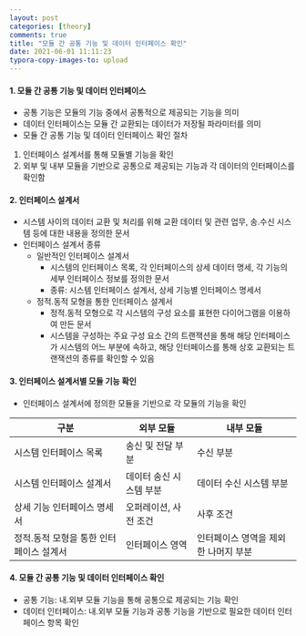 ```yaml
---
layout: post
categories: [theory]
comments: true
title: "모듈 간 공통 기능 및 데이터 인터페이스 확인"
date: 2021-06-01 11:11:23
typora-copy-images-to: upload
---
```


#### 1. 모듈 간 공통 기능 및 데이터 인터페이스

- 공통 기능은 모듈의 기능 중에서 공통적으로 제공되는 기능을 의미
- 데이터 인터페이스는 모듈 간 교환되는 데이터가 저장될 파라미터를 의미
- 모듈 간 공통 기능 및 데이터 인터페이스 확인 절차

1. 인터페이스 설계서를 통해 모듈별 기능을 확인
2. 외부 및 내부 모듈을 기반으로 공통으로 제공되는 기능과 각 데이터의 인터페이스를 확인함 

#### 2. 인터페이스 설계서

- 시스템 사이의 데이터 교환 및 처리를 위해 교환 데이터 및 관련 업무, 송.수신 시스템 등에 대한 내용을 정의한 문서
- 인터페이스 설계서 종류
  - 일반적인 인터페이스 설계서
    - 시스템의 인터페이스 목록, 각 인터페이스의 상세 데이터 명세, 각 기능의 세부 인터페이스 정보를 정의한 문서
    - 종류: 시스템 인터페이스 설계서, 상세 기능별 인터페이스 명세서
  - 정적.동적 모형을 통한 인터페이스 설계서
    - 정적.동적 모형으로 각 시스템의 구성 요소를 표현한 다이어그램을 이용하여 만든 문서
    - 시스템을 구성하는 주요 구성 요소 간의 트랜잭션을 통해 해당 인터페이스가 시스템의 어느 부분에 속하고, 해당 인터페이스를 통해 상호 교환되는 트랜잭션의 종류를 확인할 수 있음

#### 3. 인터페이스 설계서별 모듈 기능 확인

- 인터페이스 설계서에 정의한 모듈을 기반으로 각 모듈의 기능을 확인

| 구분                                    | 외부 모듈               | 내부 모듈                            |
| --------------------------------------- | ----------------------- | ------------------------------------ |
| 시스템 인터페이스 목록                  | 송신 및 전달 부분       | 수신 부분                            |
| 시스템 인터페이스 설계서                | 데이터 송신 시스템 부분 | 데이터 수신 시스템 부분              |
| 상세 기능 인터페이스 명세서             | 오퍼레이션, 사전 조건   | 사후 조건                            |
| 정적.동적 모형을 통한 인터페이스 설계서 | 인터페이스 영역         | 인터페이스 영역을 제외한 나머지 부분 |

#### 4. 모듈 간 공통 기능 및 데이터 인터페이스 확인

- 공통 기능: 내.외부 모듈 기능을 통해 공통으로 제공되는 기능 확인
- 데이터 인터페이스: 내.외부 모듈 기능과 공통 기능을 기반으로 필요한 데이터 인터페이스 항목 확인 